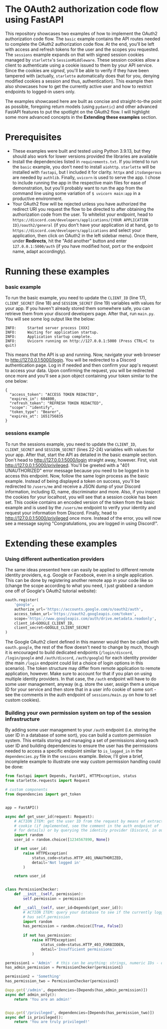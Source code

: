 # The OAuth2 authorization code flow using FastAPI
This repository showcases two examples of how to implement the OAuth2 authorization code flow. The `basic` example contains the API routes needed to complete the OAuth2 authorization code flow. At the end, you'll be left with access and refresh tokens for the user and the scopes you requested. The `sessions` example expands on that with signed session cookies managed by `starlette`'s `SessionMiddleware`. These session cookies allow a client to authenticate using a cookie issued to them by your API service. Since the cookies are *signed*, you'll be able to verify if they have been tampered with (actually, `starlette` automatically does that for you, denying modified cookies a session and thus, authentication). This example then also showcases how to get the currently active user and how to restrict endpoints to logged-in users only.

The examples showcased here are built as concise and straight-to-the point as possible, foregoing return models (using `pydantic`) and other advanced FastAPI features to put the spotlight on the OAuth2 flow. I will highlight some more advanced concepts in the **Extending these examples** section.


# Prerequisites
* These examples were built and tested using Python 3.9.13, but they should also work for lower versions provided the libraries are available
* Install the dependencies listed in `requirements.txt`. If you intend to run the `basic` example, you don't need to install `aiohttp`. `starlette` will be installed with `fastapi`, but I included it for clarity. `httpx` and `itsdangerous` are needed by `authlib`. Finally, `uvicorn` is used to serve the app. I chose to include running the app in the respective main files for ease of demonstration, but you'll probably want to run the app from the command line using some variation of `$ uvicorn main:app` in a productive environment.
* Your OAuth2 flow will be rejected unless you have authorized the redirect URI you request the flow to be directed to after obtaining the authorization code from the user. To whitelist your endpoint, head to `https://discord.com/developers/applications/{YOUR APPLICATION ID}/oauth2/general` (if you don't have your application id at hand, go to `https://discord.com/developers/applications` and select your application, then click on OAuth2 in the left sidebar menu). Once there, under **Redirects**, hit the "Add another" button and enter `127.0.0.1:5000/auth` (if you have modified host, port or the endpoint name, adapt accordingly).


# Running these examples

### basic example
To run the basic example, you need to update the `CLIENT_ID` (line 17), `CLIENT_SECRET` (line 18) and `SESSION_SECRET` (line 19) variables with values for your app. If you haven't already stored them somewhere safe, you can retrieve them from your discord developers page. After that, run `main.py`. You will see some log output like the below:
```
INFO:     Started server process [XXX]
INFO:     Waiting for application startup.
INFO:     Application startup complete.
INFO:     Uvicorn running on http://127.0.0.1:5000 (Press CTRL+C to quit)
```
This means that the API is up and running. Now, navigate your web browser to http://127.0.0.1:5000/login. You will be redirected to a Discord authentication page. Log in if needed and then confirm your app's request to access your data. Upon confirming the request, you will be redirected once more and you'll see a json object containing your token similar to the one below:
```
{
  "access_token": "ACCESS TOKEN REDACTED",
  "expires_in": 604800,
  "refresh_token": "REFRESH TOKEN REDACTED",
  "scope": "identify",
  "token_type": "Bearer",
  "expires_at": 1651756835
}
```

### sessions example
To run the sessions example, you need to update the `CLIENT_ID`, `CLIENT_SECRET` and `SESSION_SECRET` (lines 22-24) variables with values for your app. After that, start the API as detailed in the basic example section. Don't head to http://127.0.0.1:5000/login straight away, however. First, visit http://127.0.0.1:5000/privileged. You'll be greeted with a "401 UNAUTHORIZED" error message because you need to be logged in to access this endpoint. Now, follow the same login process as the basic example. Instead of being displayed a token on success, you'll be redirected to `/users/me` and receive a JSON dump of your Discord information, including ID, name, discriminator and more. Also, if you inspect the cookies for your localhost, you will see that a session cookie has been set. This cookie contains an encoded version of the token from the basic example and is used by the `/users/me` endpoint to verify your identity and request your information from Discord. Finally, head to http://127.0.0.1:5000/privileged once more. Instead of the error, you will now see a message saying "Congratulations, you are logged in using Discord!".


# Extending these examples

### Using different authentication providers
The same ideas presented here can easily be applied to different remote identity providers, e.g. Google or Facebook, even in a single application. This can be done by registering another remote app in your code like so (change the scope according to what you need, I just grabbed a random one off of Google's OAuth2 tutorial website):
```python
oauth.register(
    'google',
    authorize_url='https://accounts.google.com/o/oauth2/auth',
    access_token_url='https://oauth2.googleapis.com/token',
    scope='https://www.googleapis.com/auth/drive.metadata.readonly',
    client_id=GOOGLE_CLIENT_ID,
    client_secret=GOOGLE_CLIENT_SECRET
)
```

The Google OAuth2 client defined in this manner would then be called with `oauth.google`, the rest of the flow doesn't need to change by much, though it is encouraged to build dedicated endpoints (`/login/discord`, `/login/google` and `/auth/discord`, `/auth/google`) for each identity provider (the main `/login` endpoint could list a choice of login options in this scenario). The token structure may differ from remote application to remote application, however. Make sure to account for that if you plan on using multiple identity providers. In that case, the `/auth` endpoint will have to do some user management, anyway (e.g. store the user, assign them a unique ID for your service and then store that in a user info cookie of some sort - see the comments in the auth endpoint of `sessions/main.py` on how to set custom cookies).

### Building your own permission system on top of the session infrastructure
By adding some user management to your `/auth` endpoint (i.e. storing the user ID in a database of some sort), you can build a custom permission system. This entails storing and managing a set of permissions along each user ID and building dependencies to ensure the user has the permissions needed to access a specific endpoint similar to `is_logged_in` in the `dependencies.py` file in the `sessions` example. Below, I'll give a brief, incomplete example to illustrate one way custom permission handling could be done:
```python
from fastapi import Depends, FastAPI, HTTPException, status
from starlette.requests import Request

# custom components
from dependencies import get_token


app = FastAPI()

async def get_user_id(request: Request):
    # ACTION ITEM: get the user ID from the request by means of extracting it from the "userinfo"
    # cookie (if implemented, see the comment in the auth endpoint of `sessions\main.py`
    # for details) or by querying the identity provider (Discord, in our example)
    import random
    user_id = random.choice([1234567890, None])

    if not user_id:
        raise HTTPException(
            status_code=status.HTTP_401_UNAUTHORIZED,
            detail='Not logged in'
        )

    return user_id


class PermissionChecker:
    def __init__(self, permission):
        self.permission = permission

    def __call__(self, user_id=Depends(get_user_id)):
        # ACTION ITEM: query your database to see if the currently logged-in user
        # has self.permission
        import random
        has_permission = random.choice([True, False])
        
        if not has_permission:
            raise HTTPException(
                status_code=status.HTTP_403_FORBIDDEN,
                detail='Insufficient permissions'
            )

permission1 = 'Admin'  # this can be anything: strings, numeric IDs - design as you like
has_admin_permission = PermissionChecker(permission1)

permission2 = 'Something'
has_permission_two = PermissionChecker(permission2)

@app.get('/admin', dependencies=[Depends(has_admin_permission)])
async def admin_only():
    return 'You are an admin!'


@app.get('/privileged', dependencies=[Depends(has_permission_two)])
async def is_privileged():
    return 'You are truly privileged!'
```
